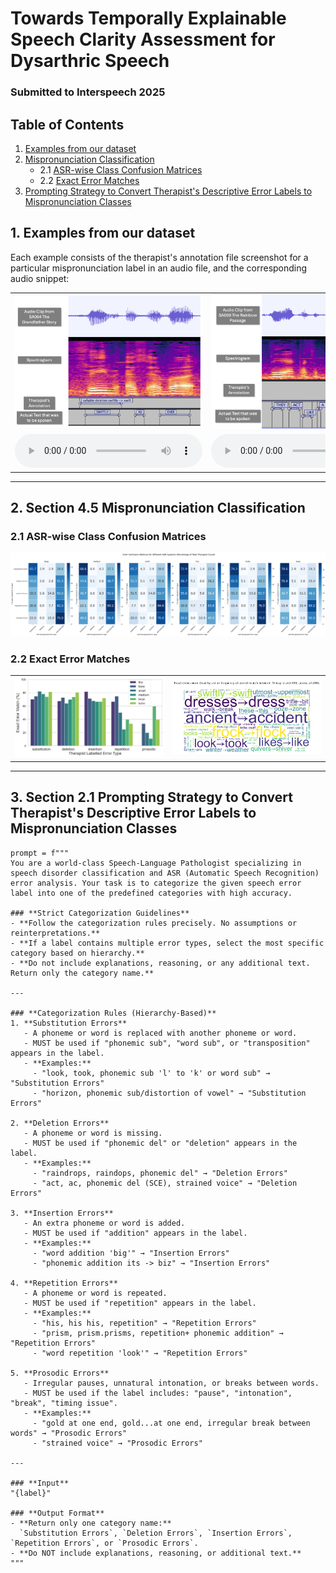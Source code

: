 # Towards Temporally Explainable Speech Clarity Assessment for Dysarthric Speech
### Submitted to Interspeech 2025

## Table of Contents  
1. [Examples from our dataset](#1-examples-from-our-dataset)  
2. [Mispronunciation Classification](#2-Section-4-5-mispronunciation-classification)  
   - 2.1 [ASR-wise Class Confusion Matrices](#21-asr-wise-class-confusion-matrices)  
   - 2.2 [Exact Error Matches](#22-exact-error-matches)  
3. [Prompting Strategy to Convert Therapist's Descriptive Error Labels to Mispronunciation Classes](#3-Section-2-1-prompting-strategy-to-convert-therapists-descriptive-error-labels-to-mispronunciation-classes)

## 1. Examples from our dataset
Each example consists of the therapist's annotation file screenshot for a particular mispronunciation label in an audio file, and the corresponding audio snippet:
<table style="width:100%; text-align:center;">
<tr>
<td style="width:50%;"><img src="example1.png" alt="Example 1" style="width:100%;"></td>
<td style="width:50%;"><img src="example2.png" alt="Example 2" style="width:100%;"></td>
</tr>
<tr>
<td>
<audio controls>
<source src="example1.mp3" type="audio/mpeg">
Your browser does not support the audio element.
</audio>
</td>
<td>
<audio controls>
<source src="example2.mp3" type="audio/mpeg">
Your browser does not support the audio element.
</audio>
</td>
</tr>
</table>

---

## 2. Section 4.5 Mispronunciation Classification

### 2.1 ASR-wise Class Confusion Matrices
![Confusion Matrix](classification.png)

### 2.2 Exact Error Matches
<table style="width:100%; text-align:center;">
<tr>
<td style="width:50%;"><img src="exacterror1.png" alt="Error Match 1" style="width:100%;"></td>
<td style="width:50%;"><img src="exacterror2.png" alt="Error Match 2" style="width:100%;"></td>
</tr>
</table>

---

## 3. Section 2.1 Prompting Strategy to Convert Therapist's Descriptive Error Labels to Mispronunciation Classes

```plaintext
prompt = f"""
You are a world-class Speech-Language Pathologist specializing in speech disorder classification and ASR (Automatic Speech Recognition) error analysis. Your task is to categorize the given speech error label into one of the predefined categories with high accuracy.

### **Strict Categorization Guidelines**
- **Follow the categorization rules precisely. No assumptions or reinterpretations.**
- **If a label contains multiple error types, select the most specific category based on hierarchy.**
- **Do not include explanations, reasoning, or any additional text. Return only the category name.**

---

### **Categorization Rules (Hierarchy-Based)**
1. **Substitution Errors**  
   - A phoneme or word is replaced with another phoneme or word.  
   - MUST be used if "phonemic sub", "word sub", or "transposition" appears in the label.  
   - **Examples:**  
     - "look, took, phonemic sub 'l' to 'k' or word sub" → "Substitution Errors"  
     - "horizon, phonemic sub/distortion of vowel" → "Substitution Errors"  

2. **Deletion Errors**  
   - A phoneme or word is missing.  
   - MUST be used if "phonemic del" or "deletion" appears in the label.  
   - **Examples:**  
     - "raindrops, raindops, phonemic del" → "Deletion Errors"  
     - "act, ac, phonemic del (SCE), strained voice" → "Deletion Errors"  

3. **Insertion Errors**  
   - An extra phoneme or word is added.  
   - MUST be used if "addition" appears in the label.  
   - **Examples:**  
     - "word addition 'big'" → "Insertion Errors"  
     - "phonemic addition its -> biz" → "Insertion Errors"  

4. **Repetition Errors**  
   - A phoneme or word is repeated.  
   - MUST be used if "repetition" appears in the label.  
   - **Examples:**  
     - "his, his his, repetition" → "Repetition Errors"  
     - "prism, prism.prisms, repetition+ phonemic addition" → "Repetition Errors"  
     - "word repetition 'look'" → "Repetition Errors"  

5. **Prosodic Errors**  
   - Irregular pauses, unnatural intonation, or breaks between words.  
   - MUST be used if the label includes: "pause", "intonation", "break", "timing issue".  
   - **Examples:**  
     - "gold at one end, gold...at one end, irregular break between words" → "Prosodic Errors"  
     - "strained voice" → "Prosodic Errors"  

---

### **Input**
"{label}"

### **Output Format**
- **Return only one category name:**  
  `Substitution Errors`, `Deletion Errors`, `Insertion Errors`, `Repetition Errors`, or `Prosodic Errors`.  
- **Do NOT include explanations, reasoning, or additional text.**
"""
```
